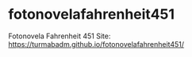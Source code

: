 # fotonovelafahrenheit451
Fotonovela Fahrenheit 451
Site: https://turmabadm.github.io/fotonovelafahrenheit451/

